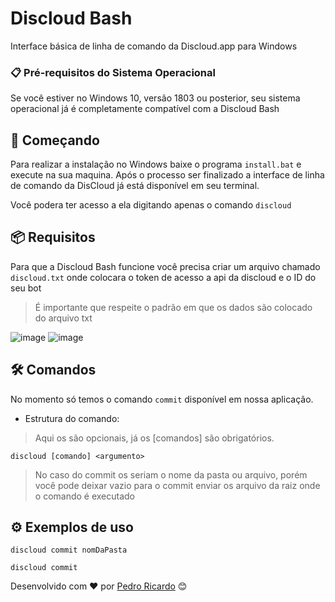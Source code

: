 # Discloud Bash
 Interface básica de linha de comando da Discloud.app para Windows
 
 
 
 
 
### 📋 Pré-requisitos do Sistema Operacional
 
Se você estiver no Windows 10, versão 1803 ou posterior, seu sistema operacional já é completamente compatível com a Discloud Bash
 
## 🚀 Começando
Para realizar a instalação no Windows baixe o programa `install.bat` e execute na sua maquina.
Após o processo ser finalizado a interface de linha de comando da DisCloud já está disponível em seu terminal.
 
Você podera ter acesso a ela digitando apenas o comando `discloud`
 
 
 
## 📦 Requisitos
 
Para que a Discloud Bash funcione você precisa criar um arquivo chamado `discloud.txt` onde colocara o token de acesso a api da discloud e o ID do seu bot
> É importante que respeite o padrão em que os dados são colocado do arquivo txt
> 

![image](https://user-images.githubusercontent.com/36576303/147795407-e3464469-33c8-4c26-b0cf-a029dba24491.png)
![image](https://user-images.githubusercontent.com/36576303/147795563-6043ccc1-a8bf-4eb2-a8f7-ee13daeec4f0.png)


 
## 🛠️ Comandos
 
No momento só temos o comando `commit` disponível em nossa aplicação.
 
- Estrutura do comando:
 
> Aqui os <argumentos> são opcionais, já os [comandos] são obrigatórios.
 
```
discloud [comando] <argumento>
```
> No caso do commit os <argumentos> seriam o nome da pasta ou arquivo, porém você pode deixar vazio para o commit enviar os arquivo da raiz onde o comando é executado
 
 
## ⚙️ Exemplos de uso
 
```
discloud commit nomDaPasta

discloud commit
```










Desenvolvido com ❤️ por [Pedro Ricardo](https://discloud.app) 😊
